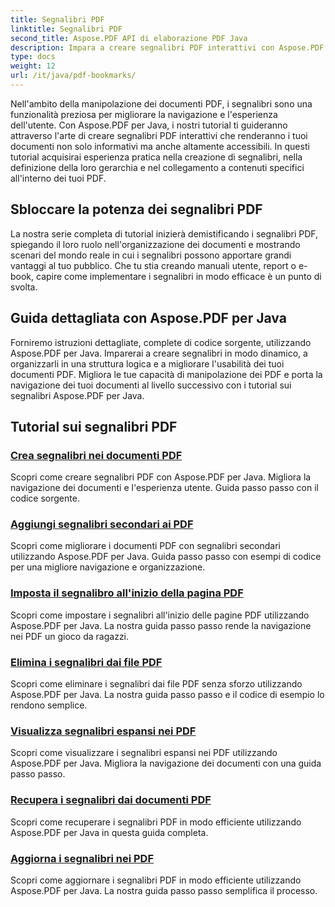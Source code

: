 ```yaml
---
title: Segnalibri PDF
linktitle: Segnalibri PDF
second_title: Aspose.PDF API di elaborazione PDF Java
description: Impara a creare segnalibri PDF interattivi con Aspose.PDF per Java. Migliora la navigazione dei documenti e l'esperienza utente.
type: docs
weight: 12
url: /it/java/pdf-bookmarks/
---
```


Nell'ambito della manipolazione dei documenti PDF, i segnalibri sono una funzionalità preziosa per migliorare la navigazione e l'esperienza dell'utente. Con Aspose.PDF per Java, i nostri tutorial ti guideranno attraverso l'arte di creare segnalibri PDF interattivi che renderanno i tuoi documenti non solo informativi ma anche altamente accessibili. In questi tutorial acquisirai esperienza pratica nella creazione di segnalibri, nella definizione della loro gerarchia e nel collegamento a contenuti specifici all'interno dei tuoi PDF.

## Sbloccare la potenza dei segnalibri PDF

La nostra serie completa di tutorial inizierà demistificando i segnalibri PDF, spiegando il loro ruolo nell'organizzazione dei documenti e mostrando scenari del mondo reale in cui i segnalibri possono apportare grandi vantaggi al tuo pubblico. Che tu stia creando manuali utente, report o e-book, capire come implementare i segnalibri in modo efficace è un punto di svolta.

## Guida dettagliata con Aspose.PDF per Java

Forniremo istruzioni dettagliate, complete di codice sorgente, utilizzando Aspose.PDF per Java. Imparerai a creare segnalibri in modo dinamico, a organizzarli in una struttura logica e a migliorare l'usabilità dei tuoi documenti PDF. Migliora le tue capacità di manipolazione dei PDF e porta la navigazione dei tuoi documenti al livello successivo con i tutorial sui segnalibri Aspose.PDF per Java.
## Tutorial sui segnalibri PDF
### [Crea segnalibri nei documenti PDF](./create-bookmarks-pdf-documents/)
Scopri come creare segnalibri PDF con Aspose.PDF per Java. Migliora la navigazione dei documenti e l'esperienza utente. Guida passo passo con il codice sorgente.
### [Aggiungi segnalibri secondari ai PDF](./add-child-bookmarks-pdfs/)
Scopri come migliorare i documenti PDF con segnalibri secondari utilizzando Aspose.PDF per Java. Guida passo passo con esempi di codice per una migliore navigazione e organizzazione.
### [Imposta il segnalibro all'inizio della pagina PDF](./set-bookmark-start-pdf-page/)
Scopri come impostare i segnalibri all'inizio delle pagine PDF utilizzando Aspose.PDF per Java. La nostra guida passo passo rende la navigazione nei PDF un gioco da ragazzi.
### [Elimina i segnalibri dai file PDF](./delete-bookmarks-pdf-files/)
Scopri come eliminare i segnalibri dai file PDF senza sforzo utilizzando Aspose.PDF per Java. La nostra guida passo passo e il codice di esempio lo rendono semplice.
### [Visualizza segnalibri espansi nei PDF](./view-expanded-bookmarks-pdfs/)
Scopri come visualizzare i segnalibri espansi nei PDF utilizzando Aspose.PDF per Java. Migliora la navigazione dei documenti con una guida passo passo.
### [Recupera i segnalibri dai documenti PDF](./retrieve-bookmarks-pdf-documents/)
Scopri come recuperare i segnalibri PDF in modo efficiente utilizzando Aspose.PDF per Java in questa guida completa.
### [Aggiorna i segnalibri nei PDF](./update-bookmarks-pdfs/)
Scopri come aggiornare i segnalibri PDF in modo efficiente utilizzando Aspose.PDF per Java. La nostra guida passo passo semplifica il processo.